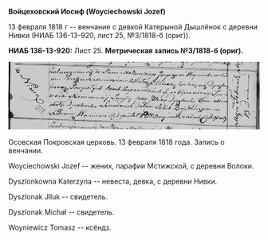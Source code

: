 **Войцеховский Иосиф (Woyciechowski Jozef)**

13 февраля 1818 г -- венчание с девкой Катерыной Дышлёнок с деревни
Нивки (НИАБ 136-13-920, лист 25, №3/1818-б (ориг)).

**НИАБ 136-13-920:** Лист 25. **Метрическая запись №3/1818-б (ориг).**

![](./media/97813f116a4ce6ae09da3a1de12fbd3af240f714.png)

Осовская Покровская церковь. 13 февраля 1818 года. Запись о венчании.

Woyciechowski Jozef -- жених, парафии Мстижской, с деревни Волоки.

Dyszlonkowna Katerzyna -- невеста, девка, с деревни Нивки.

Dyszlonak Jlluk -- свидетель.

Dyszlonak Michał -- свидетель.

Woyniewicz Tomasz -- ксёндз.
